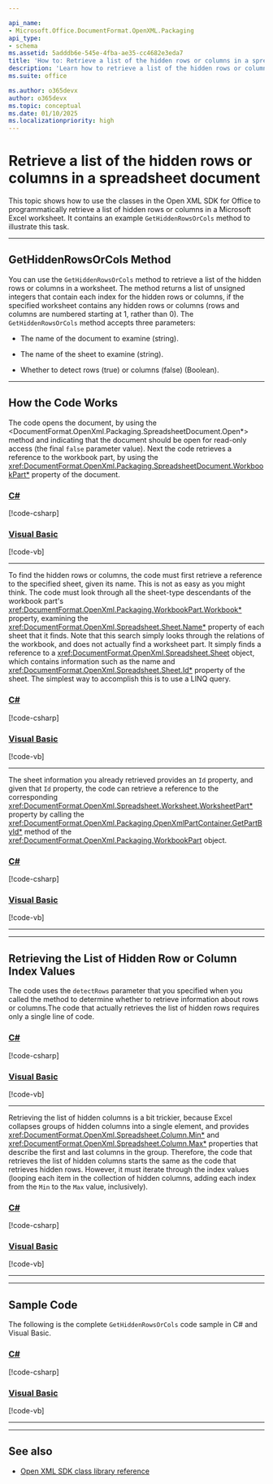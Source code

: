 ```yaml
---

api_name:
- Microsoft.Office.DocumentFormat.OpenXML.Packaging
api_type:
- schema
ms.assetid: 5adddb6e-545e-4fba-ae35-cc4682e3eda7
title: 'How to: Retrieve a list of the hidden rows or columns in a spreadsheet document'
description: 'Learn how to retrieve a list of the hidden rows or columns in a spreadsheet document using the Open XML SDK.'
ms.suite: office

ms.author: o365devx
author: o365devx
ms.topic: conceptual
ms.date: 01/10/2025
ms.localizationpriority: high
---
```

# Retrieve a list of the hidden rows or columns in a spreadsheet document

This topic shows how to use the classes in the Open XML SDK for Office to programmatically retrieve a list of hidden rows or columns in a Microsoft Excel worksheet. It contains an example `GetHiddenRowsOrCols` method to illustrate this task.



---------------------------------------------------------------------------------

## GetHiddenRowsOrCols Method

You can use the `GetHiddenRowsOrCols` method to retrieve a list of the hidden rows or columns in a worksheet. The method returns a list of unsigned integers that contain each index for the hidden rows or columns, if the specified worksheet contains any hidden rows or columns (rows and columns are numbered starting at 1, rather than 0). The `GetHiddenRowsOrCols` method accepts three parameters:

- The name of the document to examine (string).

- The name of the sheet to examine (string).

- Whether to detect rows (true) or columns (false) (Boolean).

---------------------------------------------------------------------------------

## How the Code Works

The code opens the document, by using the <DocumentFormat.OpenXml.Packaging.SpreadsheetDocument.Open*> method and indicating that the document should be open for read-only access (the final `false` parameter value). Next the code retrieves a reference to the workbook part, by using the <xref:DocumentFormat.OpenXml.Packaging.SpreadsheetDocument.WorkbookPart*> property of the document.

### [C#](#tab/cs-3)
[!code-csharp[](../../samples/spreadsheet/retrieve_a_list_of_the_hidden_rows_or_columns/cs/Program.cs#snippet1)]

### [Visual Basic](#tab/vb-3)
[!code-vb[](../../samples/spreadsheet/retrieve_a_list_of_the_hidden_rows_or_columns/vb/Program.vb#snippet1)]
***


To find the hidden rows or columns, the code must first retrieve a reference to the specified sheet, given its name. This is not as easy as you might think. The code must look through all the sheet-type descendants of the workbook part's <xref:DocumentFormat.OpenXml.Packaging.WorkbookPart.Workbook*> property, examining the <xref:DocumentFormat.OpenXml.Spreadsheet.Sheet.Name*> property of each sheet that it finds.
Note that this search simply looks through the relations of the workbook, and does not actually find a worksheet part. It simply finds a reference to a <xref:DocumentFormat.OpenXml.Spreadsheet.Sheet> object, which contains information such as the name and <xref:DocumentFormat.OpenXml.Spreadsheet.Sheet.Id*> property of the sheet. The simplest way to accomplish this is to use a LINQ query.

### [C#](#tab/cs-4)
[!code-csharp[](../../samples/spreadsheet/retrieve_a_list_of_the_hidden_rows_or_columns/cs/Program.cs#snippet2)]

### [Visual Basic](#tab/vb-4)
[!code-vb[](../../samples/spreadsheet/retrieve_a_list_of_the_hidden_rows_or_columns/vb/Program.vb#snippet2)]
***

The sheet information you already retrieved provides an `Id` property, and given that `Id` property, the code can retrieve a reference to the corresponding <xref:DocumentFormat.OpenXml.Spreadsheet.Worksheet.WorksheetPart*> property by calling the <xref:DocumentFormat.OpenXml.Packaging.OpenXmlPartContainer.GetPartById*> method of the <xref:DocumentFormat.OpenXml.Packaging.WorkbookPart> object.

### [C#](#tab/cs-5)
[!code-csharp[](../../samples/spreadsheet/retrieve_a_list_of_the_hidden_rows_or_columns/cs/Program.cs#snippet3)]

### [Visual Basic](#tab/vb-5)
[!code-vb[](../../samples/spreadsheet/retrieve_a_list_of_the_hidden_rows_or_columns/vb/Program.vb#snippet3)]
***


---------------------------------------------------------------------------------

## Retrieving the List of Hidden Row or Column Index Values

The code uses the `detectRows` parameter that you specified when you called the method to determine whether to retrieve information about rows or columns.The code that actually retrieves the list of hidden rows requires only a single line of code.

### [C#](#tab/cs-7)
[!code-csharp[](../../samples/spreadsheet/retrieve_a_list_of_the_hidden_rows_or_columns/cs/Program.cs#snippet4)]

### [Visual Basic](#tab/vb-7)
[!code-vb[](../../samples/spreadsheet/retrieve_a_list_of_the_hidden_rows_or_columns/vb/Program.vb#snippet4)]
***

Retrieving the list of hidden columns is a bit trickier, because Excel collapses groups of hidden columns into a single element, and provides <xref:DocumentFormat.OpenXml.Spreadsheet.Column.Min*> and <xref:DocumentFormat.OpenXml.Spreadsheet.Column.Max*> properties that describe the first and last columns in the group. Therefore, the code that retrieves the list of hidden columns starts the same as the code that retrieves hidden rows. However, it must iterate through the index values (looping each item in the collection of hidden columns, adding each index from the `Min` to the `Max` value, inclusively).

### [C#](#tab/cs-8)
[!code-csharp[](../../samples/spreadsheet/retrieve_a_list_of_the_hidden_rows_or_columns/cs/Program.cs#snippet5)]

### [Visual Basic](#tab/vb-8)
[!code-vb[](../../samples/spreadsheet/retrieve_a_list_of_the_hidden_rows_or_columns/vb/Program.vb#snippet5)]
***


---------------------------------------------------------------------------------

## Sample Code

The following is the complete `GetHiddenRowsOrCols` code sample in C\# and Visual Basic.

### [C#](#tab/cs)
[!code-csharp[](../../samples/spreadsheet/retrieve_a_list_of_the_hidden_rows_or_columns/cs/Program.cs#snippet0)]

### [Visual Basic](#tab/vb)
[!code-vb[](../../samples/spreadsheet/retrieve_a_list_of_the_hidden_rows_or_columns/vb/Program.vb#snippet0)]
***

---------------------------------------------------------------------------------

## See also

- [Open XML SDK class library reference](/office/open-xml/open-xml-sdk)
